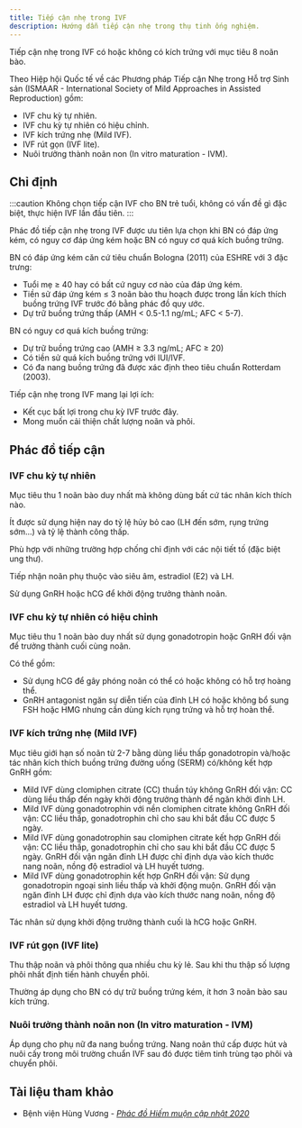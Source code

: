```yaml
---
title: Tiếp cận nhẹ trong IVF
description: Hướng dẫn tiếp cận nhẹ trong thụ tinh ống nghiệm.
---
```


Tiếp cận nhẹ trong IVF có hoặc không có kích trứng với mục tiêu 8 noãn bào.

Theo Hiệp hội Quốc tế về các Phương pháp Tiếp cận Nhẹ trong Hỗ trợ Sinh sản (ISMAAR - International Society of Mild Approaches in Assisted Reproduction) gồm:

- IVF chu kỳ tự nhiên.
- IVF chu kỳ tự nhiên có hiệu chỉnh.
- IVF kích trứng nhẹ (Mild IVF).
- IVF rút gọn (IVF lite).
- Nuôi trưởng thành noãn non (In vitro maturation - IVM).

## Chỉ định

:::caution
Không chọn tiếp cận IVF cho BN trẻ tuổi, không có vấn đề gì đặc biệt, thực hiện IVF lần đầu tiên.
:::

Phác đồ tiếp cận nhẹ trong IVF được ưu tiên lựa chọn khi BN có đáp ứng kém, có nguy cơ đáp ứng kém hoặc BN có nguy cơ quá kích buồng trứng.

BN có đáp ứng kém căn cứ tiêu chuẩn Bologna (2011) của ESHRE với 3 đặc trưng:

- Tuổi mẹ ≥ 40 hay có bất cứ nguy cơ nào của đáp ứng kém.
- Tiền sử đáp ứng kém ≤ 3 noãn bào thu hoạch được trong lần kích thích buồng trứng IVF trước đó bằng phác đồ quy ước.
- Dự trữ buồng trứng thấp (AMH < 0.5-1.1 ng/mL; AFC < 5-7).

BN có nguy cơ quá kích buồng trứng:

- Dự trữ buồng trứng cao (AMH ≥ 3.3 ng/mL; AFC ≥ 20)
- Có tiền sử quá kích buồng trứng với IUI/IVF.
- Có đa nang buồng trứng đã được xác định theo tiêu chuẩn Rotterdam (2003).

Tiếp cận nhẹ trong IVF mang lại lợi ích:

- Kết cục bất lợi trong chu kỳ IVF trước đây.
- Mong muốn cải thiện chất lượng noãn và phôi.

## Phác đồ tiếp cận

### IVF chu kỳ tự nhiên

Mục tiêu thu 1 noãn bào duy nhất mà không dùng bất cứ tác nhân kích thích nào.

Ít được sử dụng hiện nay do tỷ lệ hủy bỏ cao (LH đến sớm, rụng trứng sớm...) và tỷ lệ thành công thấp.

Phù hợp với những trường hợp chống chỉ định với các nội tiết tố (đặc biệt ung thư).

Tiếp nhận noãn phụ thuộc vào siêu âm, estradiol (E2) và LH.

Sử dụng GnRH hoặc hCG để khởi động trưởng thành noãn.

### IVF chu kỳ tự nhiên có hiệu chỉnh

Mục tiêu thu 1 noãn bào duy nhất sử dụng gonadotropin hoặc GnRH đối vận để trưởng thành cuối cùng noãn.

Có thể gồm:

- Sử dụng hCG để gây phóng noãn có thể có hoặc không có hỗ trợ hoàng thể.
- GnRH antagonist ngăn sự diễn tiến của đỉnh LH có hoặc không bổ sung FSH hoặc HMG nhưng cần dùng kích rụng trứng và hỗ trợ hoàn thể.

### IVF kích trứng nhẹ (Mild IVF)

Mục tiêu giới hạn số noãn từ 2-7 bằng dùng liều thấp gonadotropin và/hoặc tác nhân kích thích buồng trứng đường uống (SERM) có/không kết hợp GnRH gồm:

- Mild IVF dùng clomiphen citrate (CC) thuần túy không GnRH đối vận: CC dùng liều thấp đến ngày khởi động trưởng thành để ngăn khởi đỉnh LH.
- Mild IVF dùng gonadotrophin với nền clomiphen citrate không GnRH đối vận: CC liều thấp, gonadotrophin chỉ cho sau khi bắt đầu CC được 5 ngày.
- Mild IVF dùng gonadotrophin sau clomiphen citrate kết hợp GnRH đối vận: CC liều thấp, gonadotrophin chỉ cho sau khi bắt đầu CC được 5 ngày. GnRH đối vận ngăn đỉnh LH được chỉ định dựa vào kích thước nang noãn, nồng độ estradiol và LH huyết tương.
- Mild IVF dùng gonadotrophin kết hợp GnRH đối vận: Sử dụng gonadotropin ngoại sinh liều thấp và khởi động muộn. GnRH đối vận ngăn đỉnh LH được chỉ định dựa vào kích thước nang noãn, nồng độ estradiol và LH huyết tương.

Tác nhân sử dụng khởi động trưởng thành cuối là hCG hoặc GnRH.

### IVF rút gọn (IVF lite)

Thu thập noãn và phôi thông qua nhiều chu kỳ lẻ. Sau khi thu thập số lượng phôi nhất định tiến hành chuyển phôi.

Thường áp dụng cho BN có dự trữ buồng trứng kém, ít hơn 3 noãn bào sau kích trứng.

### Nuôi trưởng thành noãn non (In vitro maturation - IVM)

Áp dụng cho phụ nữ đa nang buồng trứng. Nang noãn thứ cấp được hút và nuôi cấy trong môi trường chuẩn IVF sau đó được tiêm tinh trùng tạo phôi và chuyển phôi.

## Tài liệu tham khảo

- Bệnh viện Hùng Vương - [_Phác đồ Hiếm muộn cập nhật 2020_](https://bvhungvuong.vn/danh-cho-nhan-vien/phac-do-hiem-muon-cap-nhat-2020)
